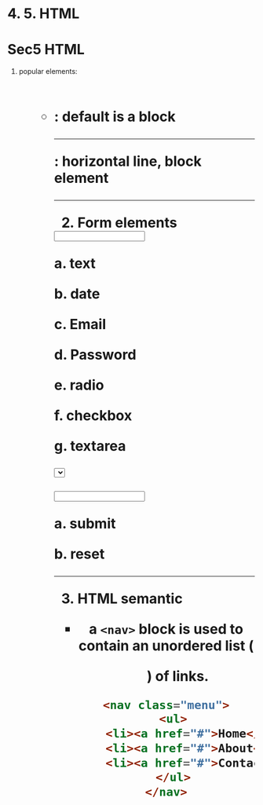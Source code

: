 # 4. 5. HTML

# Sec5 HTML

1. popular elements:

<head></head>

<title></title>

<body>

<h1 ~ h6>

<p> 

<a> 

<img>

<ol> <ul> <li>

<div>: default is a block

<img>

<hr>: horizontal line, block element

---

2. Form elements

<form>

<input type:>

a. text 

b. date

c. Email

d. Password

e. radio 

f. checkbox

g. textarea

<select> <option>

<input type:>

a. submit

b. reset

---

3. HTML semantic

<header>

- a `<nav>` block is used to contain an unordered list (<ul>) of links.

```html
<nav class="menu">
  <ul>
    <li><a href="#">Home</a></li>
    <li><a href="#">About</a></li>
    <li><a href="#">Contact</a></li>
  </ul>
</nav>
```

<sec>

<footer>